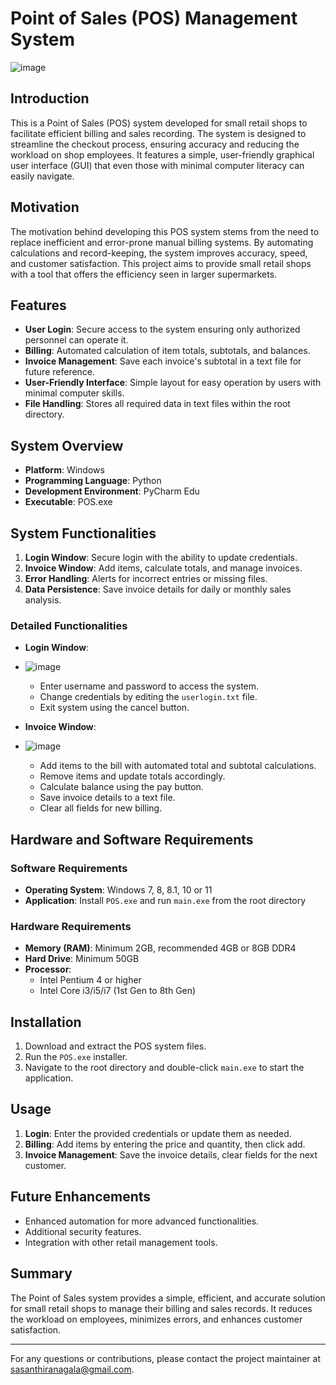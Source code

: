 # Point of Sales (POS) Management System
![image](https://github.com/sasanthi65/Point-of-Sales-Project/assets/33154236/fdec8ef4-6b8b-4848-8ec4-52c9beec146c)


## Introduction
This is a Point of Sales (POS) system developed for small retail shops to facilitate efficient billing and sales recording. The system is designed to streamline the checkout process, ensuring accuracy and reducing the workload on shop employees. It features a simple, user-friendly graphical user interface (GUI) that even those with minimal computer literacy can easily navigate.

## Motivation
The motivation behind developing this POS system stems from the need to replace inefficient and error-prone manual billing systems. By automating calculations and record-keeping, the system improves accuracy, speed, and customer satisfaction. This project aims to provide small retail shops with a tool that offers the efficiency seen in larger supermarkets.

## Features
- **User Login**: Secure access to the system ensuring only authorized personnel can operate it.
- **Billing**: Automated calculation of item totals, subtotals, and balances.
- **Invoice Management**: Save each invoice's subtotal in a text file for future reference.
- **User-Friendly Interface**: Simple layout for easy operation by users with minimal computer skills.
- **File Handling**: Stores all required data in text files within the root directory.

## System Overview
- **Platform**: Windows
- **Programming Language**: Python
- **Development Environment**: PyCharm Edu
- **Executable**: POS.exe

## System Functionalities
1. **Login Window**: Secure login with the ability to update credentials.
2. **Invoice Window**: Add items, calculate totals, and manage invoices.
3. **Error Handling**: Alerts for incorrect entries or missing files.
4. **Data Persistence**: Save invoice details for daily or monthly sales analysis.

### Detailed Functionalities
- **Login Window**:
- ![image](https://github.com/sasanthi65/Point-of-Sales-Project/assets/33154236/fe36d585-6b66-442c-a9e8-7639bc35235b)

  - Enter username and password to access the system.
  - Change credentials by editing the `userlogin.txt` file.
  - Exit system using the cancel button.

- **Invoice Window**:
- ![image](https://github.com/sasanthi65/Point-of-Sales-Project/assets/33154236/9c193945-c352-44a4-aa1c-0c44b24945ea)

  - Add items to the bill with automated total and subtotal calculations.
  - Remove items and update totals accordingly.
  - Calculate balance using the pay button.
  - Save invoice details to a text file.
  - Clear all fields for new billing.

## Hardware and Software Requirements
### Software Requirements
- **Operating System**: Windows 7, 8, 8.1, 10 or 11
- **Application**: Install `POS.exe` and run `main.exe` from the root directory

### Hardware Requirements
- **Memory (RAM)**: Minimum 2GB, recommended 4GB or 8GB DDR4
- **Hard Drive**: Minimum 50GB
- **Processor**: 
  - Intel Pentium 4 or higher
  - Intel Core i3/i5/i7 (1st Gen to 8th Gen)

## Installation
1. Download and extract the POS system files.
2. Run the `POS.exe` installer.
3. Navigate to the root directory and double-click `main.exe` to start the application.

## Usage
1. **Login**: Enter the provided credentials or update them as needed.
2. **Billing**: Add items by entering the price and quantity, then click add.
3. **Invoice Management**: Save the invoice details, clear fields for the next customer.

## Future Enhancements
- Enhanced automation for more advanced functionalities.
- Additional security features.
- Integration with other retail management tools.

## Summary
The Point of Sales system provides a simple, efficient, and accurate solution for small retail shops to manage their billing and sales records. It reduces the workload on employees, minimizes errors, and enhances customer satisfaction.

---

For any questions or contributions, please contact the project maintainer at sasanthiranagala@gmail.com.
